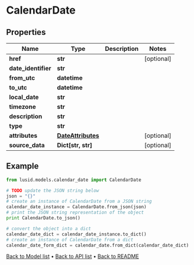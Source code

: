 # CalendarDate


## Properties
Name | Type | Description | Notes
------------ | ------------- | ------------- | -------------
**href** | **str** |  | [optional] 
**date_identifier** | **str** |  | 
**from_utc** | **datetime** |  | 
**to_utc** | **datetime** |  | 
**local_date** | **str** |  | 
**timezone** | **str** |  | 
**description** | **str** |  | 
**type** | **str** |  | 
**attributes** | [**DateAttributes**](DateAttributes.md) |  | [optional] 
**source_data** | **Dict[str, str]** |  | [optional] 

## Example

```python
from lusid.models.calendar_date import CalendarDate

# TODO update the JSON string below
json = "{}"
# create an instance of CalendarDate from a JSON string
calendar_date_instance = CalendarDate.from_json(json)
# print the JSON string representation of the object
print CalendarDate.to_json()

# convert the object into a dict
calendar_date_dict = calendar_date_instance.to_dict()
# create an instance of CalendarDate from a dict
calendar_date_form_dict = calendar_date.from_dict(calendar_date_dict)
```
[Back to Model list](../README.md#documentation-for-models) &#8226; [Back to API list](../README.md#documentation-for-api-endpoints) &#8226; [Back to README](../README.md)


